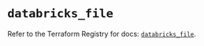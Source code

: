 # `databricks_file`

Refer to the Terraform Registry for docs: [`databricks_file`](https://registry.terraform.io/providers/databricks/databricks/1.67.0/docs/resources/file).
